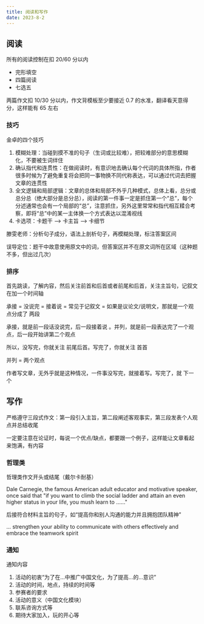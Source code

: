 ```yaml
---
title: 阅读和写作
date: 2023-8-2
---
```


## 阅读

所有的阅读控制在扣 20/60 分以内

- 完形填空
- 四篇阅读
- 七选五

两篇作文扣 10/30 分以内，作文背模板至少要接近 0.7 的水准，翻译看天意得分，这样能有 65 左右

### 技巧

金卓的四个技巧

1. 模糊处理：当碰到摸不准的句子（生词或比较难），把较难部分的意思模糊化，不要被生词绊住
2. 确认指代和连贯性：在做阅读时，有意识地去确认每个代词的具体所指，作者很多时候为了避免重复将会把同一事物换不同代称表达，可以通过代词去把握文章的连贯性
3. 全文逻辑和局部逻辑：文章的总体和局部不外乎几种模式，总体上看，总分或总分总（绝大部分是总分总），阅读的第一件事一定是抓住第一个“总”，每个分述通常也会有一个局部的“总”，注意抓住，另外这里常常和指代相互糅合考察，即将“总”中的某一主体换一个方式表达以混淆视线
4. 卡选项：卡题干 ——> 卡主旨 ——> 卡细节

滕雯老师：分析句子成分，语法上剖析句子，再模糊处理，标注答案区间

误导定位：题干中故意使用原文中的词，但答案区并不在原文词所在区域（这种题不多，但出过几次）

### 排序

首先跳读，了解内容，然后关注前首和后首或者前尾和后首，关注主旨句，记叙文在加一个时间轴

承接 = 没说完 = 接着说 = 常见于记叙文 = 如果是议论文/说明文，那就是一个观点分成了 两段

承接，就是前一段话没说完，后一段接着说 。并列，就是前一段表达完了一个观点，后一段开始讲第二个观点

所以，没写完，你就关注  前尾后首。写完了，你就关注 首首

并列 = 两个观点

作者写文章，无外乎就是这种情况，一件事没写完，就接着写。写完了，就 下一个

## 写作

严格遵守三段式作文：第一段引入主旨，第二段阐述客观事实，第三段发表个人观点并总结收尾

一定要注意在论证时，每说一个优点/缺点，都要跟一个例子，这样能让文章看起来饱满，有内容

### 哲理类

哲理类作文开头或结尾（戴尔卡耐基）

Dale Carnegie, the famous American adult educator and motivative speaker, once said that "if you want to climb the social ladder and attain an even higher status in your life, you mush learn to ......"

后接符合材料主旨的句子，如“提高你和别人沟通的能力并且拥抱团队精神”

... strengthen your ability to communicate with others effectively and embrace the teamwork spirit

### 通知

通知内容

1. 活动的初衷“为了在...中推广中国文化，为了提高...的...意识”
2. 活动的时间，地点，持续的时间等
3. 参赛者的要求
4. 活动的意义（中国文化模块）
5. 联系咨询方式等
6. 期待大家加入，玩的开心等
